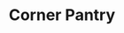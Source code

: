 ---
title: "Corner Pantry"
url: /rapid-city/corner-pantry-east-fairmont-boulevard/
shop: convenience
---